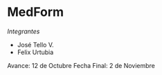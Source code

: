 # MedForm

*Integrantes*

* José Tello V.
* Felix Urtubia

Avance: 12 de Octubre
Fecha Final: 2 de Noviembre

